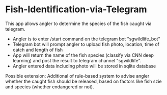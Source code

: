 # Fish-Identification-via-Telegram
 
This app allows angler to determine the species of the fish caught via telegram. 

- Angler is to enter /start command on the telegram bot "sgwildlife_bot"
- Telegram bot will prompt angler to upload fish photo, location, time of catch and length of fish
- App will return the name of the fish species (classify via CNN deep learning) and post the result to telegram channel "sgwildlife".
- Angler entered data including photo will be stored in sqlite database 

Possible extension: Additional of rule-based system to advise angler whether the caught fish should be released, based on factors like fish szie and species (whether endangered or not). 

